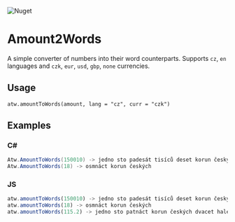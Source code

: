 ![Nuget](https://img.shields.io/nuget/v/atw)

# Amount2Words

A simple converter of numbers into their word counterparts. Supports `cz`, `en` languages and `czk`, `eur`, `usd`, `gbp`, `none` currencies.

## Usage

`atw.amountToWords(amount, lang = "cz", curr = "czk")`

## Examples 

### C#

```cs
Atw.AmountToWords(150010) -> jedno sto padesát tisíců deset korun českých
Atw.AmountToWords(18) -> osmnáct korun českých
```


### JS

```js
atw.amountToWords(150010) -> jedno sto padesát tisíců deset korun českých
atw.amountToWords(18) -> osmnáct korun českých
atw.amountToWords(115.2) -> jedno sto patnáct korun českých dvacet haléřů
```

